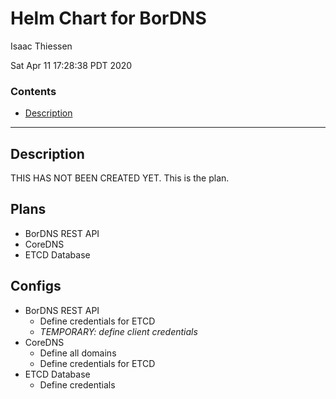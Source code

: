 
# Helm Chart for BorDNS
Isaac Thiessen

Sat Apr 11 17:28:38 PDT 2020


### Contents
- [Description](##Description)

---------------------------------------------------


## Description

THIS HAS NOT BEEN CREATED YET. This is the plan.

## Plans
- BorDNS REST API
- CoreDNS
- ETCD Database

## Configs
- BorDNS REST API
  - Define credentials for ETCD
  - *TEMPORARY: define client credentials*
- CoreDNS
  - Define all domains
  - Define credentials for ETCD
- ETCD Database
  - Define credentials
